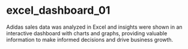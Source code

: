 # excel_dashboard_01
Adidas sales data was analyzed in Excel and insights were shown in an interactive dashboard with charts and graphs, providing valuable information to make informed decisions and drive business growth.
